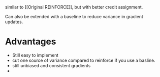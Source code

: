 similar to [[Original REINFORCE]], but with better credit assignment.

Can also be extended with a baseline to reduce variance in gradient updates.

# Advantages
* Still easy to implement
* cut one source of variance compared to reinforce if you use a basline.
* still unbiased and consistent gradients
*